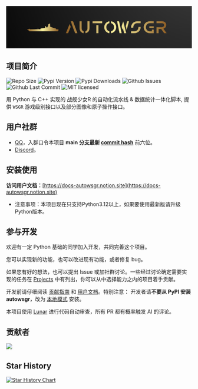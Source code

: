 <div align=center>
<img src="https://raw.githubusercontent.com/OpenWSGR/AutoWSGR/main/docs/logo.png">
</div>

## 项目简介

![Repo Size](https://img.shields.io/github/repo-size/OpenWSGR/AutoWSGR) ![Pypi Version](https://img.shields.io/pypi/v/autowsgr) ![Pypi Downloads](https://img.shields.io/pypi/dm/autowsgr) ![Github Issues](https://img.shields.io/github/issues/OpenWSGR/AutoWSGR) ![Github Last Commit](https://img.shields.io/github/last-commit/OpenWSGR/AutoWSGR) ![MIT licensed](https://img.shields.io/badge/license-MIT-brightgreen.svg)

用 Python 与 C++ 实现的 战舰少女R 的自动化流水线 & 数据统计一体化脚本, 提供 `WSGR` 游戏级别接口以及部分图像和原子操作接口。

## 用户社群

- [QQ](https://qm.qq.com/q/PEcqOtqZSU)，入群口令本项目 **main 分支最新 [commit hash](https://github.com/OpenWSGR/AutoWSGR/commits/main/)** 前六位。
- [Discord](https://discord.gg/jHMcD7Kh)。

## 安装使用

**访问用户文档：**[https://docs-autowsgr.notion.site](https://docs-autowsgr.notion.site)

- 注意事项：本项目现在只支持Python3.12以上，如果要使用最新版请升级Python版本。

## 参与开发

欢迎有一定 Python 基础的同学加入开发，共同完善这个项目。

您可以实现新的功能，也可以改进现有功能，或者修复 bug。

如果您有好的想法，也可以提出 Issue 或加社群讨论。一些经过讨论确定需要实现的任务在 [Projects](https://github.com/orgs/OpenWSGR/projects/2) 中有列出，你可以从中选择能力之内的项目着手贡献。

开发前请仔细阅读 [贡献指南](.github/CONTRIBUTING.md) 和 [用户文档](https://docs-autowsgr.notion.site)。特别注意： 开发者请**不要从 PyPI 安装 autowsgr**，改为 [本地模式](https://docs-autowsgr.notion.site/2-AutoWSGR-efeb69811b544604b944d5b5727317a4) 安装。

本项目使用 [Lunar](https://github.com/0xWelt/Lunar) 进行代码自动审查，所有 PR 都有概率触发 AI 的评论。

## 贡献者

<a href="https://github.com/OpenWSGR/AutoWSGR/graphs/contributors">
  <img src="https://contrib.rocks/image?repo=OpenWSGR/AutoWSGR" />
</a>

## Star History

[![Star History Chart](https://api.star-history.com/svg?repos=OpenWSGR/AutoWSGR&type=Date)](https://star-history.com/#OpenWSGR/AutoWSGR&Date)
